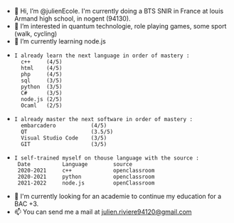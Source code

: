 - 👋 Hi, I’m @julienEcole.
  I'm currently doing a BTS SNIR in France at louis Armand high school, in nogent (94130).
- 👀 I’m interested in quantum technologie, role playing games, some sport (walk, cycling)
- 🌱 I’m currently learning node.js
-     I already learn the next language in order of mastery :
        c++     (4/5)
        html    (4/5)
        php     (4/5)
        sql     (3/5)
        python  (3/5)
        C#      (3/5)
        node.js (2/5)
        Ocaml   (2/5)
-     I already master the next software in order of mastery :
        embarcadero           (4/5)
        QT                    (3.5/5)
        Visual Studio Code    (3/5)
        GIT                   (3/5)
 -     I self-trained myself on thouse language with the source : 
        Date          Language        source
        2020-2021     c++             openclassroom
        2020-2021     python          openclassroom
        2021-2022     node.js         openClassroom
        
- 💞️ I'm currently looking for an academie to continue my education for a BAC +3.
- 📫 You can send me a mail at julien.riviere94120@gmail.com

<!---
julienEcole/julienEcole is a ✨ special ✨ repository because its `README.md` (this file) appears on your GitHub profile.
You can click the Preview link to take a look at your changes.
--->
